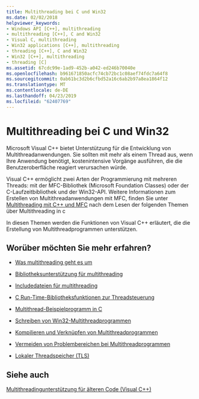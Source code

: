 ```yaml
---
title: Multithreading bei C und Win32
ms.date: 02/02/2018
helpviewer_keywords:
- Windows API [C++], multithreading
- multithreading [C++], C and Win32
- Visual C, multithreading
- Win32 applications [C++], multithreading
- threading [C++], C and Win32
- Win32 [C++], multithreading
- threading [C]
ms.assetid: 67cdc99e-1ad9-452b-a042-ed246b70040e
ms.openlocfilehash: b961671850acfc74cb72bc1c08aef74fdc7a64f8
ms.sourcegitcommit: 0ab61bc3d2b6cfbd52a16c6ab2b97a8ea1864f12
ms.translationtype: MT
ms.contentlocale: de-DE
ms.lasthandoff: 04/23/2019
ms.locfileid: "62407769"
---
```

# <a name="multithreading-with-c-and-win32"></a>Multithreading bei C und Win32

Microsoft Visual C++ bietet Unterstützung für die Entwicklung von Multithreadanwendungen. Sie sollten mit mehr als einem Thread aus, wenn Ihre Anwendung benötigt, kostenintensive Vorgänge ausführen, die die Benutzeroberfläche reagiert verursachen würde.

Visual C++ ermöglicht zwei Arten der Programmierung mit mehreren Threads: mit der MFC-Bibliothek (Microsoft Foundation Classes) oder der C-Laufzeitbibliothek und der Win32-API. Weitere Informationen zum Erstellen von Multithreadanwendungen mit MFC, finden Sie unter [Multithreading mit C++ und MFC](multithreading-with-cpp-and-mfc.md) nach dem Lesen der folgenden Themen über Multithreading in c

In diesen Themen werden die Funktionen von Visual C++ erläutert, die die Erstellung von Multithreadprogrammen unterstützen.

## <a name="what-do-you-want-to-know-more-about"></a>Worüber möchten Sie mehr erfahren?

- [Was multithreading geht es um](multithread-programs.md)

- [Bibliotheksunterstützung für multithreading](library-support-for-multithreading.md)

- [Includedateien für multithreading](include-files-for-multithreading.md)

- [C Run-Time-Bibliotheksfunktionen zur Threadsteuerung](c-run-time-library-functions-for-thread-control.md)

- [Multithread-Beispielprogramm in C](sample-multithread-c-program.md)

- [Schreiben von Win32-Multithreadprogrammen](writing-a-multithreaded-win32-program.md)

- [Kompilieren und Verknüpfen von Multithreadprogrammen](compiling-and-linking-multithread-programs.md)

- [Vermeiden von Problembereichen bei Multithreadprogrammen](avoiding-problem-areas-with-multithread-programs.md)

- [Lokaler Threadspeicher (TLS)](thread-local-storage-tls.md)

## <a name="see-also"></a>Siehe auch

[Multithreadingunterstützung für älteren Code (Visual C++)](multithreading-support-for-older-code-visual-cpp.md)
